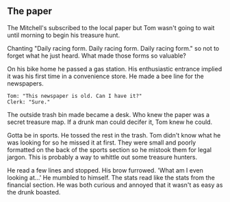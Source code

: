 ## The paper

The Mitchell's subscribed to the local paper but Tom wasn't going to wait until morning to begin his treasure hunt.  

Chanting "Daily racing form. Daily racing form. Daily racing form." so not to forget what he just heard. What made those forms so valuable? 

On his bike home he passed a gas station. His enthusiastic entrance implied it was his first time in a convenience store. He made a bee line for the newspapers. 
	
	Tom: "This newspaper is old. Can I have it?"  
	Clerk: "Sure." 

The outside trash bin made became a desk. Who knew the paper was a secret treasure map. If a drunk man could decifer it, Tom knew he could. 

Gotta be in sports. He tossed the rest in the trash. Tom didn't know what he was looking for so he missed it at first. 
They were small and poorly formatted on the back of the sports section so he mistook them for legal jargon. This is probably a way to whittle out some treasure hunters. 

He read a few lines and stopped. His brow furrowed. 'What am I even looking at…' He mumbled to himself. The stats read like the stats from the financial section. He was both curious and annoyed that it wasn't as easy as the drunk boasted. 


